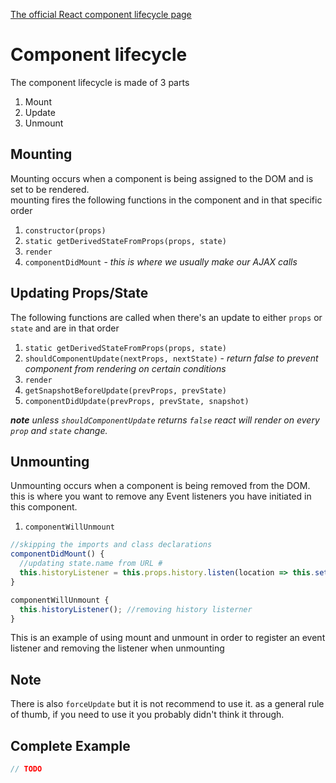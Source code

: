 [The official React component lifecycle page](https://reactjs.org/docs/react-component.html "Component Lifecycle")

# Component lifecycle
The component lifecycle is made of 3 parts
1. Mount
2. Update
3. Unmount

## Mounting
Mounting occurs when a component is being assigned to the DOM and is set to be rendered.  
mounting fires the following functions in the component and in that specific order
1. `constructor(props)`
2. `static getDerivedStateFromProps(props, state)`
3. `render`
4. `componentDidMount` - _this is where we usually make our AJAX calls_

## Updating Props/State
The following functions are called when there's an update to either `props` or `state` and are in that order  
1. `static getDerivedStateFromProps(props, state)`
2. `shouldComponentUpdate(nextProps, nextState)` - _return false to prevent component from rendering on certain conditions_
3. `render`
4. `getSnapshotBeforeUpdate(prevProps, prevState)`
5. `componentDidUpdate(prevProps, prevState, snapshot)`

_**note** unless `shouldComponentUpdate` returns `false` react will render on every `prop` and `state` change._

## Unmounting
Unmounting occurs when a component is being removed from the DOM.  
this is where you want to remove any Event listeners you have initiated in this component.
1. `componentWillUnmount`

```javascript
//skipping the imports and class declarations
componentDidMount() {
  //updating state.name from URL #
  this.historyListener = this.props.history.listen(location => this.setState({name: location.hash.slice(1)});
}

componentWillUnmount {
  this.historyListener(); //removing history listerner
}
```
This is an example of using mount and unmount in order to register an event listener and removing the listener when unmounting  

## Note
There is also `forceUpdate` but it is not recommend to use it. as a general rule of thumb, if you need to use it you probably didn't think it through.

## Complete Example
```javascript
// TODO
```

